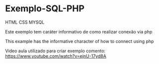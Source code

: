 # Exemplo-SQL-PHP
HTML CSS MYSQL

Este exemplo tem caráter informativo de como realizar conexão via php

This example has the informative character of how to connect using php


Video aula utilizado para criar exemplo comento:
https://www.youtube.com/watch?v=ejnU-17yd8A
